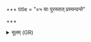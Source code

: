 +++
title = "०५ याः पुरस्तात् प्रस्यन्दन्ते"

+++
<details><summary>मूलम् (GR)</summary>

याः पुरस्तात् प्रस्यन्दन्ते  
दिवा नक्तं च योषितः ।  
आपः पुरु स्रवन्तीस्  
ता उ ते विषदूषणीः ॥
</details>